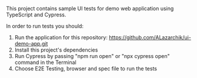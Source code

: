 This project contains sample UI tests for demo web application using TypeScript and Cypress.

In order to run tests you should:

1. Run the application for this repository: https://github.com/ALazarchik/ui-demo-app.git
2. Install this project's dependencies
3. Run Cypress by passing "npm run open" or "npx cypress open" command in the Terminal
4. Choose E2E Testing, browser and spec file to run the tests
